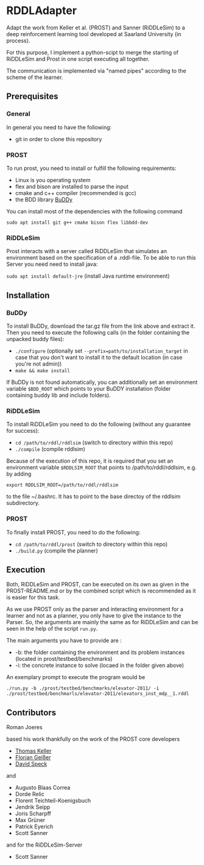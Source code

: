 # RDDLAdapter

Adapt the work from Keller et al. (PROST) and Sanner (RiDDLeSim) to a 
deep reinforcement learning tool developed at Saarland University (in process).

For this purpose, I implement a python-scipt to merge the starting of RiDDLeSim 
and Prost in one script executing all together. 

The communication is implemented via "named pipes" according to the scheme of the learner.

## Prerequisites

### General

In general you need to have the following:

 * git in order to clone this repository

### PROST

To run prost, you need to install or fulfill the following requirements:

 * Linux is you operating system
 * flex and bison are installed to parse the input
 * cmake and c++ compiler (recommended is gcc)
 * the BDD library [BuDDy](http://sourceforge.net/projects/buddy)

You can install most of the dependencies with the following command

`sudo apt install git g++ cmake bison flex libbdd-dev`

### RiDDLeSim

Prost interacts with a server called RiDDLeSim that simulates an environment 
based on the specification of a .rddl-file. To be able to run this Server you 
need need to install java:

`sudo apt install default-jre` (install Java runtime environment)

## Installation

### BuDDy

To install BuDDy, download the tar.gz file from the link above and extract it.
Then you need to execute the following calls (in the folder containing the unpacked buddy files):

 * `./configure` (optionally set `--prefix=path/to/installation_target` in case that you don't 
want to install it to the default location (in case you're not admin))
 * `make && make install`

If BuDDy is not found automatically, you can additionally set an environment variable 
`$BDD_ROOT` which points to your BuDDY installation (folder containing buddy lib and include folders).

### RiDDLeSim

To install RiDDLeSim you need to do the following (without any guarantee for success):

 * `cd /path/to/rddl/rddlsim` (switch to directory within this repo)
 * `./compile` (compile rddlsim)

Because of the execution of this repo, it is required that you set an environment
variable `$RDDLSIM_ROOT` that points to /path/to/rddl/rddlsim, e.g. by adding

`export RDDLSIM_ROOT=/path/to/rddl/rddlsim`

to the file ~/.bashrc. It has to point to the base directoy of the rddlsim subdirectory.

### PROST

To finally install PROST, you need to do the following:

 * `cd /path/to/rddl/prost` (switch to directory within this repo)
 * `./build.py` (compile the planner)

## Execution

Both, RiDDLeSim and PROST, can be executed on its own as given in the PROST-README.md 
or by the combined script which is recommended as it is easier for this task.

As we use PROST only as the parser and interacting environment for a learner and 
not as a planner, you only have to give the instance to the Parser. So, the arguments 
are mainly the same as for RiDDLeSim and can be seen in the help of the script `run.py`.

The main arguments you have to provide are :
 * -b: the folder containing the environment and its problem instances (located in prost/testbed/benchmarks)
 * -i: the concrete instance to solve (locaed in the folder given above)

An exemplary prompt to execute the program would be

`./run.py -b ./prost/testbed/benchmarks/elevator-2011/ -i ./prost/testbed/benchmarls/elevator-2011/elevators_inst_mdp__1.rddl`

## Contributors

Roman Joeres

based his work thankfully on the work of the PROST core developers 

 * [Thomas Keller](mailto:tho.keller@unibas.ch?subject=[Prost])
 * [Florian Geißer](mailto:florian.geisser@anu.edu.au?subject=[Prost])
 * [David Speck](mailto:speckd@informatik.uni-freiburg.de?subject=[Prost)

and 

 * Augusto Blaas Correa
 * Dorde Relic
 * Florent Teichteil-Koenigsbuch
 * Jendrik Seipp
 * Joris Scharpff
 * Max Grüner
 * Patrick Eyerich
 * Scott Sanner

and for the RiDDLeSim-Server 

 * Scott Sanner
